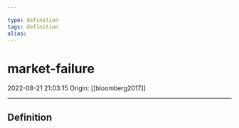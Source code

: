 ```yaml
---

type: definition
tags: definition
alias:
---
```


# market-failure

2022-08-21 21:03:15
Origin: [[bloomberg2017]] 

---

## Definition
